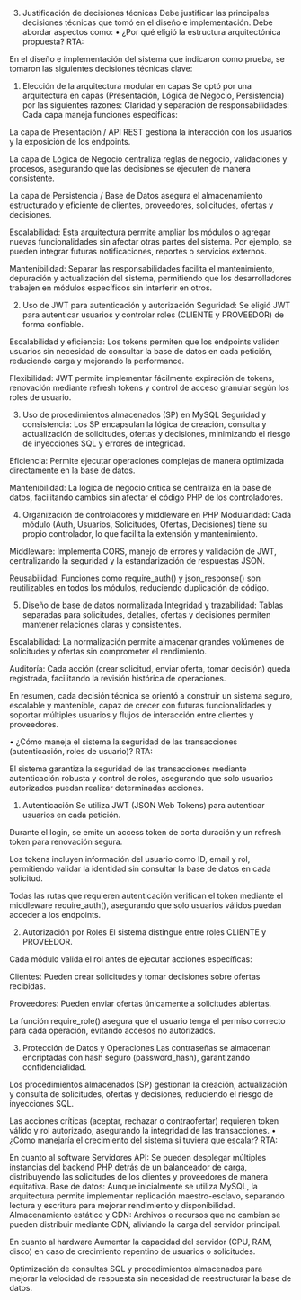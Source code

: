 

3. Justificación de decisiones técnicas
Debe justificar las principales decisiones técnicas que tomó en el diseño e implementación.
Debe abordar aspectos como:
• ¿Por qué eligió la estructura arquitectónica propuesta?
RTA:

En el diseño e implementación del sistema que indicaron como prueba,  se tomaron las siguientes decisiones técnicas clave:
1. Elección de la arquitectura modular en capas
Se optó por una arquitectura en capas (Presentación, Lógica de Negocio, Persistencia) por las siguientes razones:
Claridad y separación de responsabilidades: Cada capa maneja funciones específicas:


La capa de Presentación / API REST gestiona la interacción con los usuarios y la exposición de los endpoints.


La capa de Lógica de Negocio centraliza reglas de negocio, validaciones y procesos, asegurando que las decisiones se ejecuten de manera consistente.


La capa de Persistencia / Base de Datos asegura el almacenamiento estructurado y eficiente de clientes, proveedores, solicitudes, ofertas y decisiones.


Escalabilidad: Esta arquitectura permite ampliar los módulos o agregar nuevas funcionalidades sin afectar otras partes del sistema. Por ejemplo, se pueden integrar futuras notificaciones, reportes o servicios externos.


Mantenibilidad: Separar las responsabilidades facilita el mantenimiento, depuración y actualización del sistema, permitiendo que los desarrolladores trabajen en módulos específicos sin interferir en otros.


2. Uso de JWT para autenticación y autorización
Seguridad: Se eligió JWT para autenticar usuarios y controlar roles (CLIENTE y PROVEEDOR) de forma confiable.


Escalabilidad y eficiencia: Los tokens permiten que los endpoints validen usuarios sin necesidad de consultar la base de datos en cada petición, reduciendo carga y mejorando la performance.


Flexibilidad: JWT permite implementar fácilmente expiración de tokens, renovación mediante refresh tokens y control de acceso granular según los roles de usuario.


3. Uso de procedimientos almacenados (SP) en MySQL
Seguridad y consistencia: Los SP encapsulan la lógica de creación, consulta y actualización de solicitudes, ofertas y decisiones, minimizando el riesgo de inyecciones SQL y errores de integridad.


Eficiencia: Permite ejecutar operaciones complejas de manera optimizada directamente en la base de datos.


Mantenibilidad: La lógica de negocio crítica se centraliza en la base de datos, facilitando cambios sin afectar el código PHP de los controladores.


4. Organización de controladores y middleware en PHP
Modularidad: Cada módulo (Auth, Usuarios, Solicitudes, Ofertas, Decisiones) tiene su propio controlador, lo que facilita la extensión y mantenimiento.


Middleware: Implementa CORS, manejo de errores y validación de JWT, centralizando la seguridad y la estandarización de respuestas JSON.


Reusabilidad: Funciones como require_auth() y json_response() son reutilizables en todos los módulos, reduciendo duplicación de código.


5. Diseño de base de datos normalizada
Integridad y trazabilidad: Tablas separadas para solicitudes, detalles, ofertas y decisiones permiten mantener relaciones claras y consistentes.


Escalabilidad: La normalización permite almacenar grandes volúmenes de solicitudes y ofertas sin comprometer el rendimiento.


Auditoría: Cada acción (crear solicitud, enviar oferta, tomar decisión) queda registrada, facilitando la revisión histórica de operaciones.


En resumen, cada decisión técnica se orientó a construir un sistema seguro, escalable y mantenible, capaz de crecer con futuras funcionalidades y soportar múltiples usuarios y flujos de interacción entre clientes y proveedores.

• ¿Cómo maneja el sistema la seguridad de las transacciones (autenticación, roles de
usuario)?
RTA:

El sistema garantiza la seguridad de las transacciones mediante autenticación robusta y control de roles, asegurando que solo usuarios autorizados puedan realizar determinadas acciones.
1. Autenticación
Se utiliza JWT (JSON Web Tokens) para autenticar usuarios en cada petición.


Durante el login, se emite un access token de corta duración y un refresh token para renovación segura.


Los tokens incluyen información del usuario como ID, email y rol, permitiendo validar la identidad sin consultar la base de datos en cada solicitud.


Todas las rutas que requieren autenticación verifican el token mediante el middleware require_auth(), asegurando que solo usuarios válidos puedan acceder a los endpoints.



2. Autorización por Roles
El sistema distingue entre roles CLIENTE y PROVEEDOR.


Cada módulo valida el rol antes de ejecutar acciones específicas:


Clientes: Pueden crear solicitudes y tomar decisiones sobre ofertas recibidas.


Proveedores: Pueden enviar ofertas únicamente a solicitudes abiertas.


La función require_role() asegura que el usuario tenga el permiso correcto para cada operación, evitando accesos no autorizados.


3. Protección de Datos y Operaciones
Las contraseñas se almacenan encriptadas con hash seguro (password_hash), garantizando confidencialidad.


Los procedimientos almacenados (SP) gestionan la creación, actualización y consulta de solicitudes, ofertas y decisiones, reduciendo el riesgo de inyecciones SQL.


Las acciones críticas (aceptar, rechazar o contraofertar) requieren token válido y rol autorizado, asegurando la integridad de las transacciones.
• ¿Cómo manejaría el crecimiento del sistema si tuviera que escalar?
RTA: 

En cuanto al software 
Servidores API: Se pueden desplegar múltiples instancias del backend PHP detrás de un balanceador de carga, distribuyendo las solicitudes de los clientes y proveedores de manera equitativa.
Base de datos: Aunque inicialmente se utiliza MySQL, la arquitectura permite implementar replicación maestro-esclavo, separando lectura y escritura para mejorar rendimiento y disponibilidad.
Almacenamiento estático y CDN: Archivos o recursos que no cambian se pueden distribuir mediante CDN, aliviando la carga del servidor principal.

En cuanto al hardware 
Aumentar la capacidad del servidor (CPU, RAM, disco) en caso de crecimiento repentino de usuarios o solicitudes.


Optimización de consultas SQL y procedimientos almacenados para mejorar la velocidad de respuesta sin necesidad de reestructurar la base de datos.
